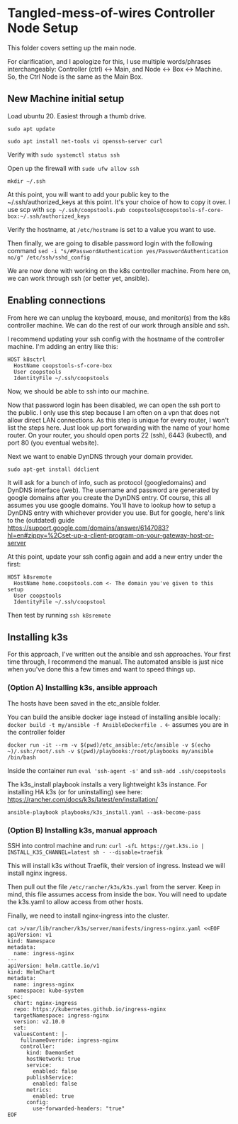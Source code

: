 # Tangled-mess-of-wires Controller Node Setup
This folder covers setting up the main node.

For clarification, and I apologize for this, I use multiple words/phrases interchangeably: Controller (ctrl) <-> Main, and Node <-> Box <-> Machine. So, the Ctrl Node is the same as the Main Box.

## New Machine initial setup

Load ubuntu 20. Easiest through a thumb drive.

`sudo apt update`

`sudo apt install net-tools vi openssh-server curl`

Verify with `sudo systemctl status ssh`

Open up the firewall with `sudo ufw allow ssh`

`mkdir ~/.ssh`

At this point, you will want to add your public key to the ~/.ssh/authorized_keys at this point. It's your choice of how to copy it over. I use scp with `scp ~/.ssh/coopstools.pub coopstools@coopstools-sf-core-box:~/.ssh/authorized_keys`

Verify the hostname, at `/etc/hostname` is set to a value you want to use.

Then finally, we are going to disable password login with the following command
`sed -i "s/#PasswordAuthentication yes/PasswordAuthentication no/g" /etc/ssh/sshd_config`

We are now done with working on the k8s controller machine. From here on, we can work through ssh (or better yet, ansible).

## Enabling connections
From here we can unplug the keyboard, mouse, and monitor(s) from the k8s controller machine. We can do the rest of our work through ansible and ssh.

I recommend updating your ssh config with the hostname of the controller machine. I'm adding an entry like this:
```
HOST k8sctrl
  HostName coopstools-sf-core-box
  User coopstools
  IdentityFile ~/.ssh/coopstools
```
Now, we should be able to ssh into our machine.

Now that password login has been disabled, we can open the ssh port to the public. I only use this step because I am often on a vpn that does not allow direct LAN connections. As this step is unique for every router, I won't list the steps here. Just look up port forwarding with the name of your home router. On your router, you should open ports 22 (ssh), 6443 (kubectl), and port 80 (you eventual website).

Next we want to enable DynDNS through your domain provider.

`sudo apt-get install ddclient`

It will ask for a bunch of info, such as protocol (googledomains) and DynDNS interface (web). The username and password are generated by google domains after you create the DynDNS entry. Of course, this all assumes you use google domains. You'll have to lookup how to setup a DynDNS entry with whichever provider you use. But for google, here's link to the (outdated) guide https://support.google.com/domains/answer/6147083?hl=en#zippy=%2Cset-up-a-client-program-on-your-gateway-host-or-server

At this point, update your ssh config again and add a new entry under the first:
```
HOST k8sremote
  HostName home.coopstools.com <- The domain you've given to this setup
  User coopstools
  IdentityFile ~/.ssh/coopstool
```

Then test by running `ssh k8sremote`

## Installing k3s

For this approach, I've written out the ansible and ssh approaches. Your first time through, I recommend the manual. The automated ansible is just nice when you've done this a few times and want to speed things up.

### (Option A) Installing k3s, ansible approach

The hosts have been saved in the etc_ansible folder.

You can build the ansible docker iage instead of installing ansible locally:
`docker build -t my/ansible -f AnsibleDockerfile .` <- assumes you are in the controller folder

`docker run -it --rm -v $(pwd)/etc_ansible:/etc/ansible -v $(echo ~)/.ssh:/root/.ssh -v $(pwd)/playbooks:/root/playbooks my/ansible /bin/bash`

Inside the container run `eval 'ssh-agent -s'` and `ssh-add .ssh/coopstools`

The k3s_install playbook installs a very lightweight k3s instance. For installing HA k3s (or for uninstalling) see here: https://rancher.com/docs/k3s/latest/en/installation/

`ansible-playbook playbooks/k3s_install.yaml --ask-become-pass`

### (Option B) Installing k3s, manual approach

SSH into control machine and run:
`curl -sfL https://get.k3s.io | INSTALL_K3S_CHANNEL=latest sh - --disable=traefik`

This will install k3s without Traefik, their version of ingress. Instead we will install nginx ingress.

Then pull out the file `/etc/rancher/k3s/k3s.yaml` from the server. Keep in mind, this file assumes access from inside the box. You will need to update the k3s.yaml to allow access from other hosts.

Finally, we need to install nginx-ingress into the cluster.
```
cat >/var/lib/rancher/k3s/server/manifests/ingress-nginx.yaml <<EOF
apiVersion: v1
kind: Namespace
metadata:
  name: ingress-nginx
---
apiVersion: helm.cattle.io/v1
kind: HelmChart
metadata:
  name: ingress-nginx
  namespace: kube-system
spec:
  chart: nginx-ingress
  repo: https://kubernetes.github.io/ingress-nginx
  targetNamespace: ingress-nginx
  version: v2.10.0
  set:
  valuesContent: |-
    fullnameOverride: ingress-nginx
    controller:
      kind: DaemonSet
      hostNetwork: true
      service:
        enabled: false
      publishService:
        enabled: false
      metrics:
        enabled: true
      config:
        use-forwarded-headers: "true"
EOF
```
